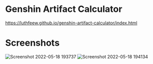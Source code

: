 # Genshin Artifact Calculator
https://luthfeew.github.io/genshin-artifact-calculator/index.html

# Screenshots
![Screenshot 2022-05-18 193737](https://user-images.githubusercontent.com/46989920/169040343-fb01c963-cbd7-42a0-aa65-eb96425fb36b.png)
![Screenshot 2022-05-18 194134](https://user-images.githubusercontent.com/46989920/169041034-b208d72c-0693-4df0-832e-b0671045220a.png)
